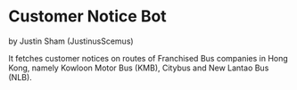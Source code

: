 # Customer Notice Bot
by Justin Sham (JustinusScemus)

It fetches customer notices on routes of Franchised Bus companies in Hong Kong, namely Kowloon Motor Bus (KMB), Citybus and New Lantao Bus (NLB).
